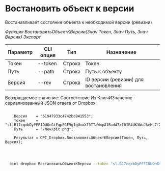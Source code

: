 ﻿---
sidebar_position: 14
---

# Востановить объект к версии
 Востанавливает состояние объекта к необходимой версии (ревизии)


*Функция ВостановитьОбъектКВерсии(Знач Токен, Знач Путь, Знач Версия) Экспорт*

  | Параметр | CLI опция | Тип | Назначение |
  |-|-|-|-|
  | Токен | --token | Строка | Токен |
  | Путь | --path | Строка | Путь к объекту |
  | Версия | --rev | Строка | ID версии (ревизии) для востановления |

  
  Вовзращаемое значение:   Соответствие Из КлючИЗначение - сериализованный JSON ответа от Dropbox

```bsl title="Пример кода"
	
    Версия    = "61947933c4742bd841553";
    Токен     = "sl.B17cqxbDyPFFIOUOnGtEqpFGF9gIqUvxX70TTaWmpA1BudA7xI0IR4UK3WuJkeHL7f229VtvwT...";
    Путь      = "/New/pic.png";  
    
    Результат = OPI_Dropbox.ВостановитьОбъектКВерсии(Токен, Путь, Версия);

	
```

```sh title="Пример команд CLI"
    
  oint dropbox ВостановитьОбъектКВерсии --token "sl.B17cqxbDyPFFIOUOnGtEqpFGF9gIqUvxX70TTaWmpA1BudA7xI0IR4UK3WuJkeHL7f229VtvwT..." --path %path% --rev "61947933c4742bd841553"

```


```json title="Результат"



```
